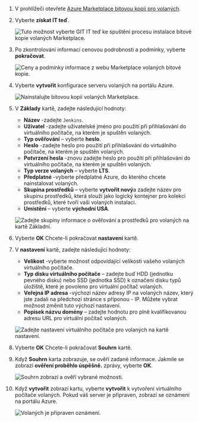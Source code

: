 1. V prohlížeči otevřete [Azure Marketplace bitovou kopii pro volaných](https://azuremarketplace.microsoft.com/marketplace/apps/azure-oss.jenkins?tab=Overview).

1. Vyberte **získat IT teď**.

    ![Tuto možnost vyberte GIT IT teď ke spuštění procesu instalace bitové kopie volaných Marketplace.](./media/jenkins-install-from-azure-marketplace-image/jenkins-install-get-it-now.png)

1. Po zkontrolování informací cenovou podrobnosti a podmínky, vyberte **pokračovat**.

    ![Ceny a podmínky informace z webu Marketplace volaných bitové kopie.](./media/jenkins-install-from-azure-marketplace-image/jenkins-install-pricing-and-terms.png)

1. Vyberte **vytvořit** konfigurace serveru volaných na portálu Azure. 

    ![Nainstalujte bitovou kopii volaných Marketplace.](./media/jenkins-install-from-azure-marketplace-image/jenkins-install-create.png)

1. V **Základy** kartě, zadejte následující hodnoty:

    - **Název** -zadejte `Jenkins`.
    - **Uživatel** -zadejte uživatelské jméno pro použití při přihlašování do virtuálního počítače, na kterém je spuštěn volaných.
    - **Typ ověřování** – vyberte **heslo**.
    - **Heslo** -zadejte heslo pro použití při přihlašování do virtuálního počítače, na kterém je spuštěn volaných.
    - **Potvrzení hesla** -znovu zadejte heslo pro použití při přihlašování do virtuálního počítače, na kterém je spuštěn volaných.
    - **Typ verze volaných** – vyberte **LTS**.
    - **Předplatné** -vyberte předplatné Azure, do kterého chcete nainstalovat volaných.
    - **Skupina prostředků** – vyberte **vytvořit nový**a zadejte název pro skupinu prostředků, která slouží jako logický kontejner pro kolekci prostředků, které tvoří vaši volaných instalaci.
    - **Umístění** – vyberte **východní USA**.

    ![Zadejte skupiny informace o ověřování a prostředků pro volaných na kartě Základní.](./media/jenkins-install-from-azure-marketplace-image/jenkins-configure-basic.png)

1. Vyberte **OK** Chcete-li pokračovat **nastavení** kartě. 

1. V **nastavení** kartě, zadejte následující hodnoty:

    - **Velikost** -vyberte možnost odpovídající velikosti vašeho volaných virtuálního počítače.
    - **Typ disku virtuálního počítače** – zadejte buď HDD (jednotku pevného disku) nebo SSD (jednotka SSD) k označení disku typů úložiště, které je povoleno pro virtuální počítač volaných.
    - **Veřejná IP adresa** -výchozí název adresy IP na volaných název, který jste zadali na předchozí stránce s příponou - IP. Můžete vybrat možnost změnit tuto výchozí nastavení.
    - **Popisek názvu domény** – zadejte hodnotu pro plně kvalifikovanou adresu URL pro virtuální počítač volaných.

    ![Zadejte nastavení virtuálního počítače pro volaných na kartě nastavení.](./media/jenkins-install-from-azure-marketplace-image/jenkins-configure-settings.png)

1. Vyberte **OK** Chcete-li pokračovat **Souhrn** kartě.

1. Když **Souhrn** karta zobrazuje, se ověří zadané informace. Jakmile se zobrazí **ověření proběhlo úspěšně.** zprávy, vyberte **OK**. 

    ![Souhrn zobrazí a ověří vybrané možnosti.](./media/jenkins-install-from-azure-marketplace-image/jenkins-configure-summary.png)

1. Když **vytvořit** zobrazí kartu, vyberte **vytvořit** k vytvoření virtuálního počítače volaných. Pokud váš server je připraven, zobrazí se oznámení na portálu Azure.

    ![Volaných je připraven oznámení.](./media/jenkins-install-from-azure-marketplace-image/jenkins-install-notification.png)